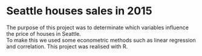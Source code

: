 # Seattle houses sales in 2015

The purpose of this project was to determinate which variables influence the price of houses in Seattle.  
To make this we used some econometric methods such as linear regression and correlation. 
This project was realised with R. 